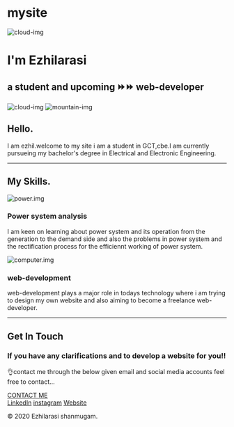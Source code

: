 # mysite
<html>
 <head>
   <meta charset="utf-8" />
   <title>Ezhilarasi shanmugam</title>
   <link href="E:\css\styles.css" rel="stylesheet" />
   <link href="https://www.favicon.cc/logo3d/901570.png" rel="icon" />
   <link href="https://fonts.googleapis.com/css?family=Great+Vibes|Merriweather|Montserrat|Sacramento&display=swap" rel="stylesheet">
 </head>
 <body>
    <div class="top-container">
    <img class="cloud1 " src="C:\Users\hp\AppData\Local\Temp\atom-2020614-2324-2bck7s.ane0f\CSS - My Site Images.zip\cloud.png" alt="cloud-img" />
      <h1>I'm Ezhilarasi</h1>
      <h2>a student and upcoming ⏩⏩ web-developer
      </h2>
    <img class="cloud2" src="C:\Users\hp\AppData\Local\Temp\atom-2020614-2324-2bck7s.ane0f\CSS - My Site Images.zip\cloud.png" alt="cloud-img" />
    <img class="mountain" src="http://seanhalpin.io/assets/img/content/home/masthead/land.svg" alt="mountain-img">
   </div>
   <div class="middle-container">
     <div class="profile">
       <img src="" alt="">
       <h2>Hello.</h2>
       <p class="intro">
         I am ezhil.welcome to my site i am a student in GCT,cbe.I am currently pursueing my bachelor's degree in Electrical and Electronic Engineering.
       </p>
     </div>
     <hr>
     <div class="skills">
       <h2>My Skills.</h2>
       <div class="skill-row">
         <img class="image1" src="https://image.flaticon.com/icons/svg/1015/1015595.svg" alt="power.img">
         <h3>Power system analysis</h3>
         <p>I am keen on learning  about power system  and its operation from the generation to the demand side and also the problems in power system and the rectification process for the efficiennt working of power system.</p>
       </div>
       <div class="skill-row">
         <img class="image2" src="https://image.flaticon.com/icons/svg/1055/1055687.svg" alt="computer.img">
         <h3>web-development</h3>
         <p>web-development plays a major role in todays technology where i am trying to design my own website and also aiming to become a freelance web-developer.</p>
       </div>
     </div>
     <hr>
     <div class="contact-me">
       <h2>Get In Touch</h2>
       <h3>If you have any clarifications and to develop a website for you!!</h3>
       <p class="contact-message">👌contact me through the below given email and social media accounts feel free to contact...</p>
       <a class="btn" href="mailto:ezhilarasishanmmugam@gmail.com">CONTACT ME</a>
     </div>
   </div>


   <div class="bottom-container">
     <a class="footer-link" href="https://www.linkedin.com/in/ezhilarasi-shanmugam-294b4b19a">LinkedIn</a>
     <a class="footer-link" href="cheery_charm26">instagram</a>
     <a class="footer-link" href="https://ezhilarasishanmmugam">Website</a>
     <p class="copyright">© 2020 Ezhilarasi shanmugam.</p>
   </div>

  </body>
</html>
